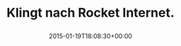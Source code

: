 ---
retweeted: false
source: <a href="http://twitter.com" rel="nofollow">Twitter Web Client</a>
entities:
  user_mentions: []
  urls: []
  symbols: []
  media:
  - expanded_url: https://twitter.com/bascht/status/557238182795018240/photo/1
    indices:
    - '29'
    - '51'
    url: http://t.co/CEm2m0jUmF
    media_url: http://pbs.twimg.com/media/B7u1LG1CMAAFQx-.png
    id_str: '557238181326630912'
    id: '557238181326630912'
    media_url_https: https://pbs.twimg.com/media/B7u1LG1CMAAFQx-.png
    sizes:
      small:
        w: '361'
        h: '47'
        resize: fit
      large:
        w: '361'
        h: '47'
        resize: fit
      medium:
        w: '361'
        h: '47'
        resize: fit
      thumb:
        w: '47'
        h: '47'
        resize: crop
    type: photo
    display_url: pic.twitter.com/CEm2m0jUmF
  hashtags: []
display_text_range:
- '0'
- '51'
favorite_count: '7'
id_str: '557238182795018240'
truncated: false
retweet_count: '0'
id: '557238182795018240'
possibly_sensitive: false
created_at: Mon Jan 19 18:08:30 +0000 2015
favorited: false
full_text: Klingt nach Rocket Internet.
lang: de
extended_entities:
  media:
  - expanded_url: https://twitter.com/bascht/status/557238182795018240/photo/1
    indices:
    - '29'
    - '51'
    url: http://t.co/CEm2m0jUmF
    media_url: http://pbs.twimg.com/media/B7u1LG1CMAAFQx-.png
    id_str: '557238181326630912'
    id: '557238181326630912'
    media_url_https: https://pbs.twimg.com/media/B7u1LG1CMAAFQx-.png
    sizes:
      small:
        w: '361'
        h: '47'
        resize: fit
      large:
        w: '361'
        h: '47'
        resize: fit
      medium:
        w: '361'
        h: '47'
        resize: fit
      thumb:
        w: '47'
        h: '47'
        resize: crop
    type: photo
    display_url: pic.twitter.com/CEm2m0jUmF
tags:
- pesos/twitter
date: '2015-01-19T18:08:30+00:00'
src: https://twitter.com/bascht/status/557238182795018240
original_url: https://twitter.com/bascht/status/557238182795018240
type: twitter_tweet
media_url: https://img.bascht.com/twitter/pbs.twimg.com/media/B7u1LG1CMAAFQx-.png
text: Klingt nach Rocket Internet.
title: 'Klingt nach Rocket Internet.

  '

---
